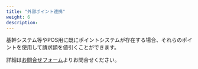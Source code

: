 ```yaml
---
title: "外部ポイント連携"
weight: 6
description: 
---
```


基幹システム等やPOS用に既にポイントシステムが存在する場合、それらのポイントを使用して請求額を値引くことができます。

詳細は[お問合せフォーム](https://www.commerble.com/contact)よりお問合せください。